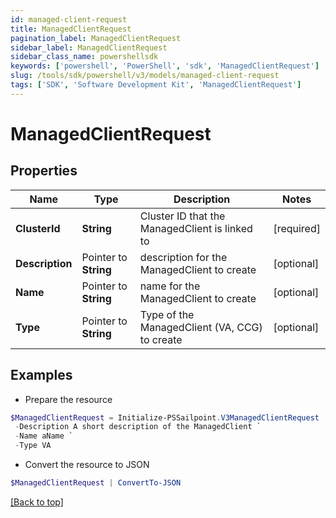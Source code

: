 ```yaml
---
id: managed-client-request
title: ManagedClientRequest
pagination_label: ManagedClientRequest
sidebar_label: ManagedClientRequest
sidebar_class_name: powershellsdk
keywords: ['powershell', 'PowerShell', 'sdk', 'ManagedClientRequest'] 
slug: /tools/sdk/powershell/v3/models/managed-client-request
tags: ['SDK', 'Software Development Kit', 'ManagedClientRequest']
---
```



# ManagedClientRequest

## Properties

Name | Type | Description | Notes
------------ | ------------- | ------------- | -------------
**ClusterId** |  **String** | Cluster ID that the ManagedClient is linked to | [required]
**Description** |  Pointer to **String** | description for the ManagedClient to create | [optional] 
**Name** |  Pointer to **String** | name for the ManagedClient to create | [optional] 
**Type** |  Pointer to **String** | Type of the ManagedClient (VA, CCG) to create | [optional] 

## Examples

- Prepare the resource
```powershell
$ManagedClientRequest = Initialize-PSSailpoint.V3ManagedClientRequest  -ClusterId aClusterId `
 -Description A short description of the ManagedClient `
 -Name aName `
 -Type VA
```

- Convert the resource to JSON
```powershell
$ManagedClientRequest | ConvertTo-JSON
```


[[Back to top]](#) 

